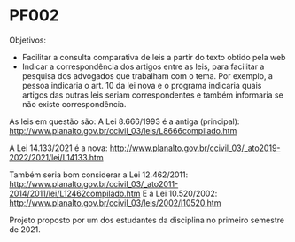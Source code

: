 # PF002
Objetivos:

- Facilitar a consulta comparativa de leis a partir do texto obtido pela web
- Indicar a correspondência dos artigos entre as leis, para facilitar a pesquisa dos advogados que trabalham com o tema.
Por exemplo, a pessoa indicaria o art. 10 da lei nova e o programa indicaria quais artigos das outras leis seriam correspondentes e também informaria se não existe correspondência.

As leis em questão são:
A Lei 8.666/1993 é a antiga (principal): http://www.planalto.gov.br/ccivil_03/leis/L8666compilado.htm

A Lei 14.133/2021 é a nova: http://www.planalto.gov.br/ccivil_03/_ato2019-2022/2021/lei/L14133.htm

Também seria bom considerar a Lei 12.462/2011: http://www.planalto.gov.br/ccivil_03/_ato2011-2014/2011/lei/L12462compilado.htm
E a Lei 10.520/2002: http://www.planalto.gov.br/ccivil_03/leis/2002/l10520.htm



Projeto proposto por um dos estudantes da disciplina no primeiro semestre de 2021.